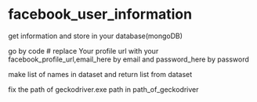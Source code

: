 # facebook_user_information
get information and store in your database(mongoDB)

go by code # replace Your profile url with your facebook_profile_url,email_here by email and password_here by password

make list of names in dataset and return list from dataset

fix the path of geckodriver.exe path in path_of_geckodriver
